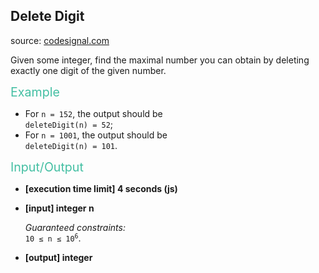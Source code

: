 <h2>Delete Digit</h2>
<p>source: <a href="https://www.codesignal.com/">codesignal.com</a>
<div><p>Given some integer, find the maximal number you can obtain by deleting exactly one digit of the given number.</p>
<p><span style="color:#44BFA3;font-size:1.4em">Example</span></p>
<ul>
<li>For <code>n = 152</code>, the output should be<br>
<code>deleteDigit(n) = 52</code>;</li>
<li>For <code>n = 1001</code>, the output should be<br>
<code>deleteDigit(n) = 101</code>.</li>
</ul>
<p><span style="color:#44BFA3;font-size:1.4em">Input/Output</span></p>
<ul>
<li>
<p><strong>[execution time limit] 4 seconds (js)</strong></p>
</li>
<li>
<p><strong>[input] integer n</strong></p>
<p><em>Guaranteed constraints:</em><br>
<code>10 ≤ n ≤ 10<sup>6</sup></code>.</p>
</li>
<li>
<p><strong>[output] integer</strong></p>
</li>
</ul>
</div>
